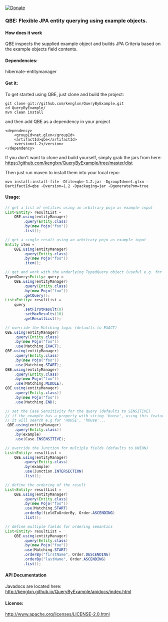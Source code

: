 [![Donate](https://rawgithub.com/twolfson/gittip-badge/0.2.0/dist/gittip.png)](https://www.gittip.com/kenglxn/)


### QBE: Flexible JPA entity querying using example objects.

#### How does it work

QBE inspects the supplied example object and builds JPA Criteria based on the example objects field contents. 


#### Dependencies:

hibernate-entitymanager

#### Get it:

To get started using QBE, just clone and build the project:

    git clone git://github.com/kenglxn/QueryByExample.git
    cd QueryByExample/
    mvn clean install

and then add QBE as a dependency in your project

    <dependency>
        <groupId>net.glxn</groupId>
        <artifactId>qbe</artifactId>
        <version>1.2</version>
    </dependency>

If you don't want to clone and build yourself, simply grab the jars from here: https://github.com/kenglxn/QueryByExample/tree/master/dist

Then just run maven to install them into your local repo:

    mvn install:install-file -Dfile=qbe-1.2.jar -DgroupId=net.glxn -DartifactId=qbe -Dversion=1.2 -Dpackaging=jar -DgeneratePom=true

#### Usage:

```java
// get a list of entities using an arbitrary pojo as example input
List<Entity> resultList = 
    QBE.using(entityManager)
        .query(Entity.class)
        .by(new Pojo("foo"))
        .list();

// get a single result using an arbitrary pojo as example input
Entity item =
    QBE.using(entityManager)
        .query(Entity.class)
        .by(new Pojo("foo"))
        .item();

// get and work with the underlying TypedQuery object (useful e.g. for paging)
TypedQuery<Entity> query =
    QBE.using(entityManager)
        .query(Entity.class)
        .by(new Pojo("foo"))
        .getQuery();
List<Entity> resultList =
    query
        .setFirstResult(0)
        .setMaxResults(10)
        .getResultList();

// override the Matching logic (defaults to EXACT)
QBE.using(entityManager)
    .query(Entity.class)
    .by(new Pojo("foo"))
    .use(Matching.EXACT);
QBE.using(entityManager)
    .query(Entity.class)
    .by(new Pojo("foo"))
    .use(Matching.START);
QBE.using(entityManager)
    .query(Entity.class)
    .by(new Pojo("foo"))
    .use(Matching.MIDDLE);
QBE.using(entityManager)
    .query(Entity.class)]
    .by(new Pojo("foo"))
    .use(Matching.END);

// set the Case Sensitivity for the query (defaults to SENSITIVE)  
// if the example has a property with string 'house', using this feature
// it will search e.g for 'HOUSE', 'hOUse'...
 QBE.using(entityManager)
    .query(Entity.class)]
    .by(example)
    .use(Case.INSENSITIVE);

// override the Junction for multiple fields (defaults to UNION)
List<Entity> resultList =
    QBE.using(entityManager)
        .query(Entity.class)
        .by(example)
        .use(Junction.INTERSECTION)
        .list();

// define the ordering of the result
List<Entity> resultList =
    QBE.using(entityManager)
        .query(Entity.class)
        .by(new Pojo("foo"))
        .use(Matching.START)
        .orderBy(fieldToOrderBy, Order.ASCENDING)
        .list();

// define multiple fields for ordering semantics
List<Entity> resultList =
    QBE.using(entityManager)
        .query(Entity.class)
        .by(new Pojo("foo"))
        .use(Matching.START)
        .orderBy("firstName", Order.DESCENDING)
        .orderBy("lastName", Order.ASCENDING)
        .list();
```

#### API Documentation

Javadocs are located here: http://kenglxn.github.io/QueryByExample/apidocs/index.html

#### License:

http://www.apache.org/licenses/LICENSE-2.0.html
